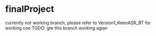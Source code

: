 # finalProject

currently not working branch, please refer to Version1_KeenASR_BT for working coe
TODO: gte this branch working agian
